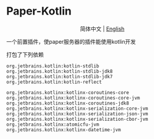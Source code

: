 # Paper-Kotlin

<center>简体中文 | <a href="README.md">English</a></center>

一个前置插件，使paper服务器的插件能使用kotlin开发

打包了下列依赖

```
org.jetbrains.kotlin:kotlin-stdlib
org.jetbrains.kotlin:kotlin-stdlib-jdk8
org.jetbrains.kotlin:kotlin-stdlib-jdk7
org.jetbrains.kotlin:kotlin-reflect

org.jetbrains.kotlinx:kotlinx-coroutines-core
org.jetbrains.kotlinx:kotlinx-coroutines-core-jvm
org.jetbrains.kotlinx:kotlinx-coroutines-jdk8
org.jetbrains.kotlinx:kotlinx-serialization-core-jvm
org.jetbrains.kotlinx:kotlinx-serialization-json-jvm
org.jetbrains.kotlinx:kotlinx-serialization-cbor-jvm
org.jetbrains.kotlinx:atomicfu-jvm
org.jetbrains.kotlinx:kotlinx-datetime-jvm
```
